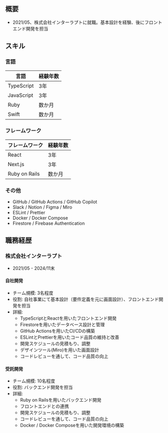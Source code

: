 ## 概要

- 2021/05、株式会社インターラプトに就職。基本設計を経験、後にフロントエンド開発を担当

## スキル

### 言語

| 言語 | 経験年数 |
| ---- | ---- |
| TypeScript | 3年 |
| JavaScript | 3年 |
| Ruby | 数か月 |
| Swift | 数か月 |

### フレームワーク

| フレームワーク | 経験年数 |
| ---- | ---- |
| React | 3年 |
| Next.js | 3年 |
| Ruby on Rails | 数か月 |

### その他

- GitHub / GitHub Actions / GitHub Copilot
- Slack / Notion / Figma / Miro
- ESLint / Prettier
- Docker / Docker Compose
- Firestore / Firebase Authentication

## 職務経歴

### 株式会社インターラプト

- 2021/05 - 2024/11末

#### 自社開発

- チーム規模: 3名程度
- 役割: 自社事業にて基本設計（要件定義を元に画面設計）、フロントエンド開発を担当
- 詳細:
  - TypeScriptとReactを用いたフロントエンド開発
  - Firestoreを用いたデータベース設計と管理
  - GitHub Actionsを用いたCI/CDの構築
  - ESLintとPrettierを用いたコード品質の維持と改善
  - 開発スケジュールの見積もり、調整
  - デザインツール(Miro)を用いた画面設計
  - コードレビューを通して、コード品質の向上

#### 受託開発

- チーム規模: 10名程度
- 役割: バックエンド開発を担当
- 詳細:
  - Ruby on Railsを用いたバックエンド開発
  - フロントエンドとの連携
  - 開発スケジュールの見積もり、調整
  - コードレビューを通して、コード品質の向上
  - Docker / Docker Composeを用いた開発環境の構築
